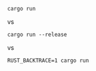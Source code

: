 ```shell
cargo run
```

vs

```shell
cargo run --release
```

vs

```shell
RUST_BACKTRACE=1 cargo run
```
